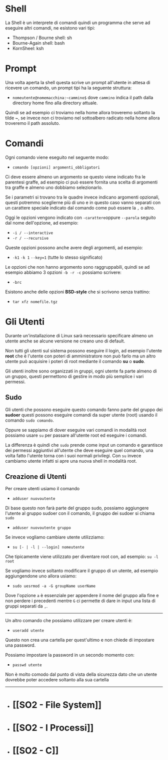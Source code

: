 # Shell
La Shell è un interprete di comandi quindi un programma che serve ad eseguire altri comandi, ne esistono vari tipi:

- Thompson / Bourne shell: sh
- Bourne-Again shell: bash
- KornSheel: ksh

# Prompt
Una volta aperta la shell questa scrive un prompt all'utente in attesa di ricevere un comando, un prompt tipi ha la seguente struttura:

- `nomeutente@nomemacchina:~cammino$` dove `cammino` indica il path dalla directory home fino alla directory attuale.

Quindi se ad esempio ci troviamo nella home allora troveremo soltanto la tilde ~, se invece non ci troviamo nel sottoalbero radicato nella home allora troveremo il path assoluto.

# Comandi
Ogni comando viene eseguito nel seguente modo:

- `comando [opzioni] argomenti_obbligatori`

Ci deve essere almeno un argomento se questo viene indicato fra le parentesi graffe, ad esempio ci può essere fornita una scelta di argomenti tra graffe e almeno uno dobbiamo selezionarlo.

Se i parametri si trovano tra le quadre invece indicano argomenti opzionali, questi potremmo sceglierne più di uno e in questo caso vanno separati con un carattere speciale indicato dal comando come può essere la `,` o altro.

Oggi le opzioni vengono indicato con `-carattere`oppure `--parola` seguito dal nome dell'opzione, ad esempio:

- `-i / --interactive`
- `-r / --recursive`

Queste opzioni possono anche avere degli argomenti, ad esempio:

- `-k1`   `-k 1`   `--key=1` (tutte lo stesso significato)

Le opzioni che non hanno argomento sono raggruppabili, quindi se ad esempio abbiamo 3 opzioni `-b -r -c` possiamo scrivere:

- `-brc`

Esistono anche delle opzioni **BSD-style** che si scrivono senza trattino:

- `tar xfz nomefile.tgz`

# Gli Utenti
Durante un'installazione di Linux sarà necessario specificare almeno un utente anche se alcune versione ne creano uno di default.

Non tutti gli utenti sul sistema possono eseguire il login, ad esempio l'utente **root** che è l'utente con poteri di amministratore non può farlo ma un altro utente può acquisire i poteri di root mediante il comando **su** o **sudo**.

Gli utenti inoltre sono organizzati in gruppi, ogni utente fa parte almeno di un gruppo, questi permettono di gestire in modo più semplice i vari permessi.

## Sudo
Gli utenti che possono eseguire questo comando fanno parte del gruppo dei **sudoer** questi possono eseguire comandi da super utente (root) usando il comando `sudo comando`.

Oppure se sappiamo di dover eseguire vari comandi in modalità root possiamo usare `su` per passare all'utente root ed eseguire i comandi.

La differenza è quindi che `sudo` prende come input un comando e garantisce dei permessi aggiuntivi all'utente che deve eseguire quel comando, una volta fatto l'utente torna con i suoi normali privilegi. Con `su` invece cambiamo utente infatti si apre una nuova shell in modalità root. 

## Creazione di Utenti
Per creare utenti usiamo il comando

- `adduser nuovoutente`

Di base questo non farà parte del gruppo sudo, possiamo aggiungere l'utente al gruppo sudoer con il comando, il gruppo dei sudoer si chiama `sudo`

- `adduser nuovoutente gruppo`

Se invece vogliamo cambiare utente utilizziamo:

- `su [- | -l | --login] nomeutente`

Che tipicamente viene utilizzato per diventare root con, ad esempio: `su -l root`

Se vogliamo invece soltanto modificare il gruppo di un utente, ad esempio aggiungendone uno allora usiamo:

- `sudo uesrmod -a -G groupName userName`

Dove l'opzione `a` è essenziale per appendere il nome del gruppo alla fine e non perdere i precedenti mentre `G` ci permette di dare in input una lista di gruppi separati da `,`.

---

Un altro comando che possiamo utilizzare per creare utenti è:

- `useradd utente`

Questo non crea una cartella per quest'ultimo e non chiede di impostare una password.

Possiamo impostare la password in un secondo momento con:

- `passwd utente`

Non è molto comodo dal punto di vista della sicurezza dato che un utente dovrebbe poter accedere soltanto alla sua cartella

---

- # [[SO2 - File System]]

- # [[SO2 - I Processi]]

- # [[SO2 - C]]